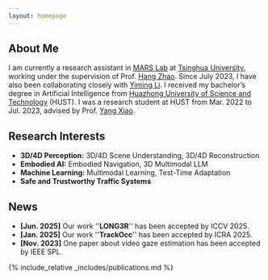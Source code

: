 ```yaml
---
layout: homepage
---
```


## About Me

I am currently a research assistant in [MARS Lab](https://group.iiis.tsinghua.edu.cn/~marslab/#/) at [Tsinghua University](https://www.tsinghua.edu.cn/en/), working under the supervision of Prof. [Hang Zhao](https://hangzhaomit.github.io/). Since July 2023, I have also been collaborating closely with [Yiming Li](https://yimingli-page.github.io/). I received my bachelor’s degree in Artificial Intelligence from [Huazhong University of Science and Technology](https://english.hust.edu.cn/) (HUST). I was a research student at HUST from Mar. 2022 to Jul. 2023, advised by Prof. [Yang Xiao](https://scholar.google.com.tw/citations?hl=zh-CN&user=NeKBuXEAAAAJ).

## Research Interests
- **3D/4D Perception:** 3D/4D Scene Understanding, 3D/4D Reconstruction
- **Embodied AI:** Embodied Navigation, 3D Multimodal LLM
- **Machine Learning:** Multimodal Learning, Test-Time Adaptation
- **Safe and Trustworthy Traffic Systems**

## News
- **[Jun. 2025]** Our work ''**LONG3R**'' has been accepted by ICCV 2025.
- **[Jan. 2025]** Our work ''**TrackOcc**'' has been accepted by ICRA 2025.
- **[Nov. 2023]** One paper about video gaze estimation has been accepted by IEEE SPL.

{% include_relative _includes/publications.md %}
